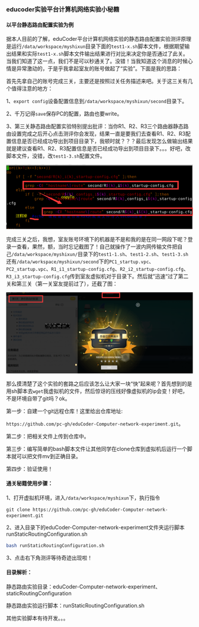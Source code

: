 ### educoder实验平台计算机网络实验小秘籍

#### 以平台静态路由配置实验为例

据本人目前的了解，eduCoder平台计算机网络实验的静态路由配置实验测评原理是运行`/data/workspace/myshixun`目录下面的`test1-x.sh`脚本文件，根据期望输出结果和实际`test1-x.sh`脚本文件输出结果进行对比来决定你是否通过了此关。当我们知道了这一点，我们不是可以秒通关了。没错！当我知道这个消息的时候心情是异常激动的，于是乎我拿起室友的账号做起了“实验”。下面是我的思路：

首先先拿自己的账号完成三关，主要还是按照过关任务描述来吧。关于这三关有几个值得注意的地方：

1、`export config`设备配置信息到`/data/workspace/myshixun/second`目录下。

2、千万记得`save`保存PC的配置，路由也要write。

3、第三关静态路由配置实验特别提出批评：当你R1、R2、R3三个路由器静态路由设置完成之后开心点击测评你会发现，结果一直是要我们去查看R1、R2、R3配置信息是否已经成功导出到项目目录下，我顿时就？？？最后发现怎么做输出结果就是建议查看R1、R2、R3配置信息是否已经成功导出到项目目录下。。。好吧，改脚本文件，没错，改`test1-3.sh`配置文件。

![image-20200430003924070](https://github.com/pc-gh/eduCoder-Computer-network-experiment/blob/master/staticRoutingConfiguration/images/image-20200430003924070.png)

完成三关之后，我想，室友账号环境下的机器是不是和我的是在同一网段下呢？登录一查看，果然，额，当时忘记截图了！自己就操作了一波内网传输文件把自己`/data/workspace/myshixun/`目录下的`test1-1.sh`、`test1-2.sh`、`test1-3.sh`还有`/data/workspace/myshixun/second`下的`PC1_startup.vpc`、`PC2_startup.vpc`、`R1_i1_startup-config.cfg`、`R2_i2_startup-config.cfg`、`R3_i3_startup-config.cfg`传到室友虚拟机对于目录下。然后就”迅速“过了第二关和第三关（第一关室友提前过了），还截了图：

![image-20200430005129777](https://github.com/pc-gh/eduCoder-Computer-network-experiment/blob/master/staticRoutingConfiguration/images/image-20200430005129777.png)

那么摸清楚了这个实验的套路之后应该怎么让大家一块“快”起来呢？首先想到的是用sh脚本去`wget`我虚拟机的文件，然后惊讶的压线好像虚拟机的ip会变！好吧，不是环境自带了git吗？ok。

第一步：自建一个git远程仓库！这里给出仓库地址:

`https://github.com/pc-gh/eduCoder-Computer-network-experiment.git`。

第二步：把相关文件上传到仓库中。

第三步：编写简单的bash脚本文件让其他同学在clone仓库到虚拟机后运行一个脚本就可以把文件mv到正确目录。

第四步：验证使用！

#### 通关秘籍使用步骤：

1、打开虚拟机环境，进入`/data/workspace/myshixun`下，执行指令

```git
git clone https://github.com/pc-gh/eduCoder-Computer-network-experiment.git
```

2、进入目录下的eduCoder-Computer-network-experiment文件夹运行脚本runStaticRoutingConfiguration.sh

```sh
bash runStaticRoutingConfiguration.sh
```

3、点击右下角测评等待奇迹出现啦！

#### 目录解析：

静态路由实验目录：eduCoder-Computer-network-experiment、staticRoutingConfiguration

静态路由实验运行脚本：runStaticRoutingConfiguration.sh

其他实验脚本有待开发。。。

